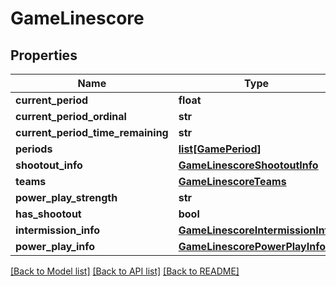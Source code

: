# GameLinescore

## Properties
Name | Type | Description | Notes
------------ | ------------- | ------------- | -------------
**current_period** | **float** |  | [optional] 
**current_period_ordinal** | **str** |  | [optional] 
**current_period_time_remaining** | **str** |  | [optional] 
**periods** | [**list[GamePeriod]**](GamePeriod.md) |  | [optional] 
**shootout_info** | [**GameLinescoreShootoutInfo**](GameLinescoreShootoutInfo.md) |  | [optional] 
**teams** | [**GameLinescoreTeams**](GameLinescoreTeams.md) |  | [optional] 
**power_play_strength** | **str** |  | [optional] 
**has_shootout** | **bool** |  | [optional] 
**intermission_info** | [**GameLinescoreIntermissionInfo**](GameLinescoreIntermissionInfo.md) |  | [optional] 
**power_play_info** | [**GameLinescorePowerPlayInfo**](GameLinescorePowerPlayInfo.md) |  | [optional] 

[[Back to Model list]](../README.md#documentation-for-models) [[Back to API list]](../README.md#documentation-for-api-endpoints) [[Back to README]](../README.md)

